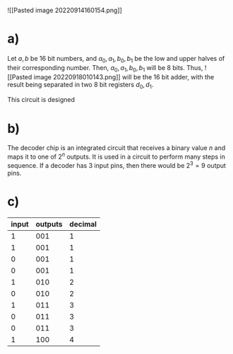 ![[Pasted image 20220914160154.png]]

# a)
Let $a, b$ be 16 bit numbers, and $a_0, a_1, b_0, b_1$ be the low and upper halves of their corresponding number. Then, $a_0, a_1, b_0, b_1$ will be 8 bits. Thus,
![[Pasted image 20220918010143.png]]
will be the 16 bit adder, with the result being separated in two 8 bit registers $d_0, d_1$.

This circuit is designed

# b)
The decoder chip is an integrated circuit that receives a binary value $n$ and maps it to one of $2^n$ outputs. It is used in a circuit to perform many steps in sequence. If a decoder has 3 input pins, then there would be $2^3 = 9$ output pins.

# c)
input|outputs|decimal
-|-|-
1|001|1
1|001|1
0|001|1
0|001|1
1|010|2
0|010|2
1|011|3
0|011|3
0|011|3
1|100|4